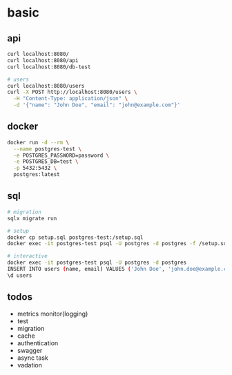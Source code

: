 # basic

## api

```sh
curl localhost:8080/
curl localhost:8080/api
curl localhost:8080/db-test

# users
curl localhost:8080/users
curl -X POST http://localhost:8080/users \
  -H "Content-Type: application/json" \
  -d '{"name": "John Doe", "email": "john@example.com"}'
```

## docker

```sh
docker run -d --rm \
  --name postgres-test \
  -e POSTGRES_PASSWORD=password \
  -e POSTGRES_DB=test \
  -p 5432:5432 \
  postgres:latest
```

## sql

```sh
# migration
sqlx migrate run

# setup
docker cp setup.sql postgres-test:/setup.sql
docker exec -it postgres-test psql -U postgres -d postgres -f /setup.sql

# interactive
docker exec -it postgres-test psql -U postgres -d postgres 
INSERT INTO users (name, email) VALUES ('John Doe', 'john.doe@example.com');
\d users
```

## todos

- metrics monitor(logging)
- test
- migration
- cache
- authentication
- swagger
- async task
- vadation
